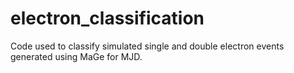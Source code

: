 # electron_classification
Code used to classify simulated single and double electron events generated using MaGe for MJD.
